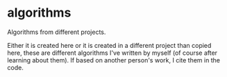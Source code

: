 # algorithms
Algorithms from different projects.

Either it is created here or it is created in a different project than copied here,
these are different algorithms I've written by myself (of course after learning about them). 
If based on another person's work, I cite them in the code.
